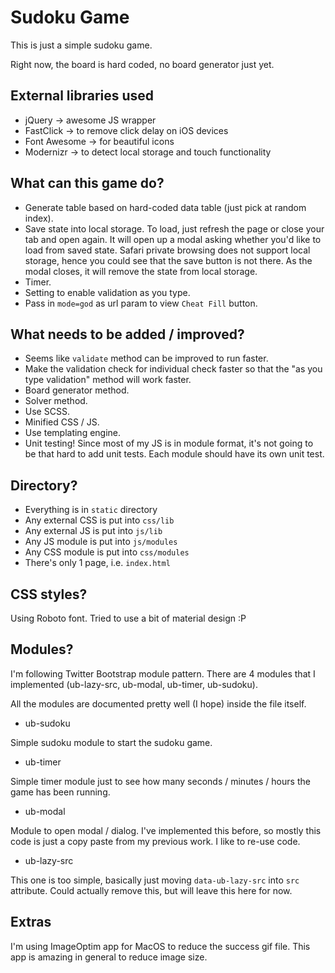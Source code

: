 Sudoku Game
===

This is just a simple sudoku game.

Right now, the board is hard coded, no board generator just yet.

External libraries used
---
* jQuery -> awesome JS wrapper
* FastClick -> to remove click delay on iOS devices
* Font Awesome -> for beautiful icons
* Modernizr -> to detect local storage and touch functionality

What can this game do?
---
* Generate table based on hard-coded data table (just pick at random index).
* Save state into local storage. To load, just refresh the page or close your tab and open again. 
It will open up a modal asking whether you'd like to load from saved state.
Safari private browsing does not support local storage, hence you could see that the save button is not there.
As the modal closes, it will remove the state from local storage.
* Timer.
* Setting to enable validation as you type.
* Pass in `mode=god` as url param to view `Cheat Fill` button.

What needs to be added / improved?
---
* Seems like `validate` method can be improved to run faster.
* Make the validation check for individual check faster so that the "as you type validation" method will work faster.
* Board generator method.
* Solver method.
* Use SCSS.
* Minified CSS / JS.
* Use templating engine.
* Unit testing! Since most of my JS is in module format, it's not going to be that hard to add unit tests.
Each module should have its own unit test.

Directory?
---
* Everything is in `static` directory
* Any external CSS is put into `css/lib`
* Any external JS is put into `js/lib`
* Any JS module is put into `js/modules`
* Any CSS module is put into `css/modules`
* There's only 1 page, i.e. `index.html`

CSS styles?
---
Using Roboto font. Tried to use a bit of material design :P

Modules?
---
I'm following Twitter Bootstrap module pattern. There are 4 modules that I implemented (ub-lazy-src, ub-modal, ub-timer, ub-sudoku).

All the modules are documented pretty well (I hope) inside the file itself.
* ub-sudoku

Simple sudoku module to start the sudoku game.

* ub-timer

Simple timer module just to see how many seconds / minutes / hours the game has been running.

* ub-modal

Module to open modal / dialog. I've implemented this before, so mostly this code is just a copy paste from my previous work.
I like to re-use code.

* ub-lazy-src

This one is too simple, basically just moving `data-ub-lazy-src` into `src` attribute. Could actually remove this, but will leave this here for now.

Extras
---
I'm using ImageOptim app for MacOS to reduce the success gif file. This app is amazing in general to reduce image size.